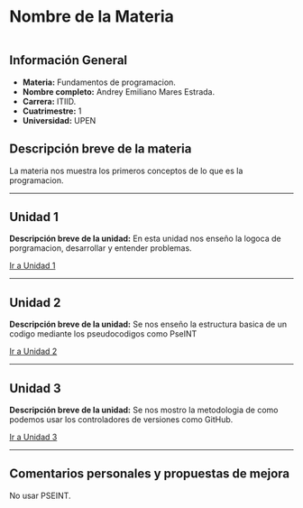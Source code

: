 # Nombre de la Materia

![]()

## Información General
- **Materia:** Fundamentos de programacion.  
- **Nombre completo:** Andrey Emiliano Mares Estrada.  
- **Carrera:** ITIID.  
- **Cuatrimestre:** 1  
- **Universidad:** UPEN  

## Descripción breve de la materia
La materia nos muestra los primeros conceptos de lo que es la programacion.

---

## Unidad 1
**Descripción breve de la unidad:** En esta unidad nos enseño la logoca de porgramacion, desarrollar y entender problemas.  

[Ir a Unidad 1](./U1)

---

## Unidad 2
**Descripción breve de la unidad:** Se nos enseño la estructura basica de un codigo mediante los pseudocodigos como PseINT  

[Ir a Unidad 2](#unidad-2)

---

## Unidad 3
**Descripción breve de la unidad:** Se nos mostro la metodologia de como podemos usar los controladores de versiones como GitHub.  

[Ir a Unidad 3](#unidad-3)

---

## Comentarios personales y propuestas de mejora
No usar PSEINT.
